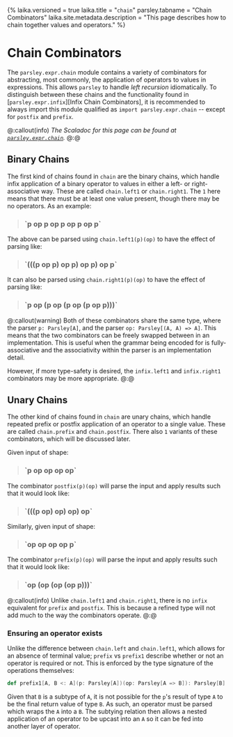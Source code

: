 {%
laika.versioned = true
laika.title = "`chain`"
parsley.tabname = "Chain Combinators"
laika.site.metadata.description = "This page describes how to chain together values and operators."
%}

# Chain Combinators
The `parsley.expr.chain` module contains a variety of combinators for abstracting, most commonly, the application of
operators to values in expressions. This allows `parsley` to
handle *left recursion* idiomatically. To distinguish between
these chains and the functionality found in [`parsley.expr.infix`][Infix Chain Combinators], it is recommended to always import this module qualified as `import parsley.expr.chain` -- except for `postfix` and `prefix`.

@:callout(info)
*The Scaladoc for this page can be found at [`parsley.expr.chain`](@:api(parsley.expr.chain$)).*
@:@

## Binary Chains
The first kind of chains found in `chain` are the binary chains,
which handle infix application of a binary operator to values
in either a left- or right-associative way. These are called `chain.left1` or `chain.right1`. The `1` here means that there
must be at least one value present, though there may be no
operators. As an example:

> <h3>`p op p op p op p op p`</h3>

The above can be parsed using `chain.left1(p)(op)` to have the
effect of parsing like:

> <h3>`(((p op p) op p) op p) op p`</h3>

It can also be parsed using `chain.right1(p)(op)` to have the
effect of parsing like:

> <h3>`p op (p op (p op (p op p)))`</h3>

@:callout(warning)
Both of these combinators share the same type, where the parser
`p: Parsley[A]`, and the parser `op: Parsley[(A, A) => A]`. This
means that the two combinators can be freely swapped between
in an implementation. This is useful when the grammar being
encoded for is fully-associative and the associativity within
the parser is an implementation detail.

However, if more type-safety is desired, the `infix.left1` and
`infix.right1` combinators may be more appropriate.
@:@

## Unary Chains
The other kind of chains found in `chain` are unary chains, which
handle repeated prefix or postfix application of an operator to
a single value. These are called `chain.prefix` and
`chain.postfix`. There also `1` variants of these combinators, which will be discussed later.

Given input of shape:

> <h3>`p op op op op`</h3>

The combinator `postfix(p)(op)` will parse the input and apply
results such that it would look like:

> <h3>`(((p op) op) op) op`</h3>

Similarly, given input of shape:

> <h3>`op op op op p`</h3>

The combinator `prefix(p)(op)` will parse the input and apply
results such that it would look like:

> <h3>`op (op (op (op p)))`</h3>

@:callout(info)
Unlike `chain.left1` and `chain.right1`, there is no `infix`
equivalent for `prefix` and `postfix`. This is because a
refined type will not add much to the way the combinators
operate.
@:@

### Ensuring an operator exists
Unlike the difference between `chain.left` and `chain.left1`,
which allows for an absence of terminal value; `prefix` vs `prefix1` describe whether or not an operator is required
or not. This is enforced by the type signature of the operations
themselves:

```scala
def prefix1[A, B <: A](p: Parsley[A])(op: Parsley[A => B]): Parsley[B]
```

Given that `B` is a subtype of `A`, it is not possible for the
`p`'s result of type `A` to be the final return value of type `B`. As such, an operator must be parsed which wraps the `A`
into a `B`. The subtying relation then allows a nested application of an operator to be upcast into an `A` so it can
be fed into another layer of operator.
